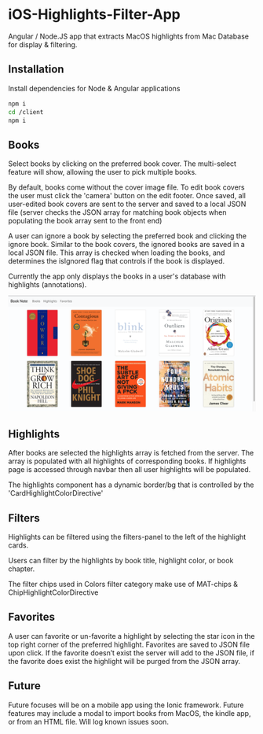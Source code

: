 # iOS-Highlights-Filter-App
Angular / Node.JS app that extracts MacOS highlights from Mac Database for display &amp; filtering.

## Installation

Install dependencies for Node & Angular applications

```bash
npm i
cd /client
npm i 
```

## Books
Select books by clicking on the preferred book cover. The multi-select feature will show, allowing the user to pick multiple books.   

By default, books come without the cover image file. To edit book covers the user must click the 'camera' button on the edit footer. Once saved, all user-edited book covers are sent to the server and saved to a local JSON file (server checks the JSON array for matching book objects when populating the book array sent to the front end)

A user can ignore a book by selecting the preferred book and clicking the ignore book. Similar to the book covers, the ignored books are saved in a local JSON file. This array is checked when loading the books, and determines the isIgnored flag that controls if the book is displayed. 

Currently the app only displays the books in a user's database with highlights (annotations). 

![Alt text](screenshots/home.png?raw=true "Home")


## Highlights
After books are selected the highlights array is fetched from the server. The array is populated with all highlights of corresponding books. If highlights page is accessed through navbar then all user highlights will be populated.

The highlights component has a dynamic border/bg that is controlled by the 'CardHighlightColorDirective'  

## Filters
Highlights can be filtered using the filters-panel to the left of the highlight cards.

Users can filter by the highlights by book title, highlight color, or book chapter. 

The filter chips used in Colors filter category make use of MAT-chips & ChipHighlightColorDirective

## Favorites
A user can favorite or un-favorite a highlight by selecting the star icon in the top right corner of the preferred highlight.
Favorites are saved to JSON file upon click. If the favorite doesn’t exist the server will add to the JSON file, if the favorite does exist the highlight will be purged from the JSON array. 
 
## Future
Future focuses will be on a mobile app using the Ionic framework. Future features may include a modal to import books from MacOS, the kindle app, or from an HTML file.
Will log known issues soon. 
